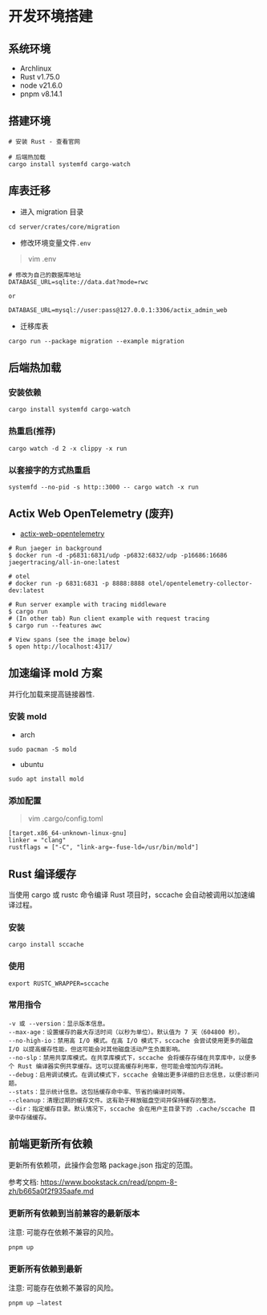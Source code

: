 # 开发环境搭建

## 系统环境

- Archlinux
- Rust v1.75.0
- node v21.6.0
- pnpm v8.14.1

## 搭建环境

```shell
# 安装 Rust - 查看官网

# 后端热加载
cargo install systemfd cargo-watch
```

## 库表迁移

- 进入 migration 目录

```shell
cd server/crates/core/migration
```

- 修改环境变量文件`.env`

> vim .env

```shell
# 修改为自己的数据库地址
DATABASE_URL=sqlite://data.dat?mode=rwc

or

DATABASE_URL=mysql://user:pass@127.0.0.1:3306/actix_admin_web
```

- 迁移库表

```shell
cargo run --package migration --example migration
```

## 后端热加载

### 安装依赖

```shell
cargo install systemfd cargo-watch
```

### 热重启(推荐)

```shell
cargo watch -d 2 -x clippy -x run
```

### 以套接字的方式热重启

```shell
systemfd --no-pid -s http::3000 -- cargo watch -x run
```

## Actix Web OpenTelemetry (废弃)

- [actix-web-opentelemetry](https://github.com/OutThereLabs/actix-web-opentelemetry)

```shell
# Run jaeger in background
$ docker run -d -p6831:6831/udp -p6832:6832/udp -p16686:16686 jaegertracing/all-in-one:latest

# otel
# docker run -p 6831:6831 -p 8888:8888 otel/opentelemetry-collector-dev:latest

# Run server example with tracing middleware
$ cargo run
# (In other tab) Run client example with request tracing
$ cargo run --features awc

# View spans (see the image below)
$ open http://localhost:4317/
```

## 加速编译 mold 方案

并行化加载来提高链接器性.

### 安装 mold

- arch

```shell
sudo pacman -S mold
```

- ubuntu

```shell
sudo apt install mold
```

### 添加配置

> vim .cargo/config.toml

```shell
[target.x86_64-unknown-linux-gnu]
linker = "clang"
rustflags = ["-C", "link-arg=-fuse-ld=/usr/bin/mold"]
```

## Rust 编译缓存

当使用 cargo 或 rustc 命令编译 Rust 项目时，sccache 会自动被调用以加速编译过程。

### 安装

```shell
cargo install sccache
```

### 使用

```shell
export RUSTC_WRAPPER=sccache
```

### 常用指令

```text
-v 或 --version：显示版本信息。
--max-age：设置缓存的最大存活时间（以秒为单位）。默认值为 7 天（604800 秒）。
--no-high-io：禁用高 I/O 模式。在高 I/O 模式下，sccache 会尝试使用更多的磁盘 I/O 以提高缓存性能，但这可能会对其他磁盘活动产生负面影响。
--no-slp：禁用共享库模式。在共享库模式下，sccache 会将缓存存储在共享库中，以便多个 Rust 编译器实例共享缓存。这可以提高缓存利用率，但可能会增加内存消耗。
--debug：启用调试模式。在调试模式下，sccache 会输出更多详细的日志信息，以便诊断问题。
--stats：显示统计信息。这包括缓存命中率、节省的编译时间等。
--cleanup：清理过期的缓存文件。这有助于释放磁盘空间并保持缓存的整洁。
--dir：指定缓存目录。默认情况下，sccache 会在用户主目录下的 .cache/sccache 目录中存储缓存。
```

## 前端更新所有依赖

更新所有依赖项，此操作会忽略 package.json 指定的范围。

参考文档: <https://www.bookstack.cn/read/pnpm-8-zh/b665a0f2f935aafe.md>

### 更新所有依赖到当前兼容的最新版本

注意: 可能存在依赖不兼容的风险。

```shell
pnpm up
```

### 更新所有依赖到最新

注意: 可能存在依赖不兼容的风险。

```shell
pnpm up —latest
```
